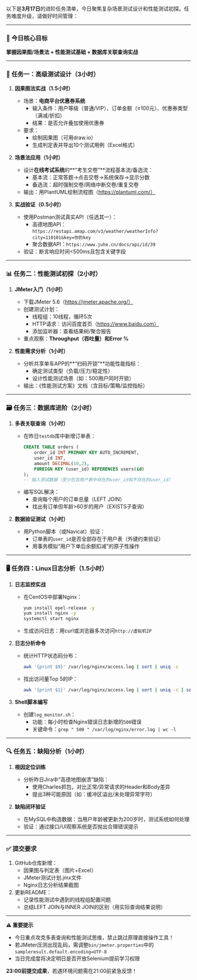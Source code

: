 以下是**3月17日**的进阶任务清单，今日聚焦复杂场景测试设计和性能测试初探。任务难度升级，请做好时间管理：

---

### 📌 **今日核心目标**  
**掌握因果图/场景法 + 性能测试基础 + 数据库关联查询实战**

---

### 🧩 **任务一：高级测试设计（3小时）**  
1. **因果图法实战（1.5小时）**  
   - 场景：**电商平台优惠券系统**  
     - 输入条件：用户等级（普通/VIP）、订单金额（≥100元）、优惠券类型（满减/折扣）  
     - 结果：是否允许叠加使用优惠券  
   - 要求：  
     - 绘制因果图（可用draw.io）  
     - 生成判定表并导出10个测试用例（Excel格式）  

2. **场景法应用（1小时）**  
   - 设计**在线考试系统**的**“考生交卷”**流程基本流/备选流：  
     - 基本流：正常答题→点击交卷→系统保存→显示分数  
     - 备选流：超时强制交卷/网络中断交卷/重复交卷  
   - 输出：用PlantUML绘制流程图（https://plantuml.com/）  

3. **实战验证（0.5小时）**  
   - 使用Postman测试真实API（任选其一）：  
     - 高德地图API：`https://restapi.amap.com/v3/weather/weatherInfo?city=110101&key=你的key`  
     - 聚合数据API：`https://www.juhe.cn/docs/api/id/39`  
   - 验证：断言响应时间<500ms且包含关键字段  

---

### 📊 **任务二：性能测试初探（2小时）**  
1. **JMeter入门（1小时）**  
   - 下载JMeter 5.6（https://jmeter.apache.org/）  
   - 创建测试计划：  
     - 线程组：10线程，循环5次  
     - HTTP请求：访问百度首页（https://www.baidu.com）  
     - 添加监听器：查看结果树/聚合报告  
   - 重点观察：**Throughput（吞吐量）**和**Error %**  

2. **性能需求分析（1小时）**  
   - 分析共享单车APP的**“扫码开锁”**功能性能指标：  
     - 确定测试类型（负载/压力/稳定性）  
     - 设计性能测试场景（如：500用户同时开锁）  
   - 输出：《性能测试方案》文档（含目标/策略/监控指标）  

---

### 🗃️ **任务三：数据库进阶（2小时）**  
1. **多表关联查询（1小时）**  
   - 在昨日`testdb`库中新增订单表：  
     ```sql
     CREATE TABLE orders (
         order_id INT PRIMARY KEY AUTO_INCREMENT,
         user_id INT,
         amount DECIMAL(10,2),
         FOREIGN KEY (user_id) REFERENCES users(id)
     );
     -- 插入测试数据（至少包含用户表中存在的user_id和不存在的user_id）
     ```
   - 编写SQL解决：  
     - 查询每个用户的订单总量（LEFT JOIN）  
     - 找出有订单但年龄>60岁的用户（EXISTS子查询）  

2. **数据验证测试（1小时）**  
   - 用Python脚本（或Navicat）验证：  
     - 订单表的`user_id`是否全部存在于用户表（外键约束验证）  
     - 用事务模拟“用户下单后余额扣减”的原子性操作  

---

### 🖥️ **任务四：Linux日志分析（1.5小时）**  
1. **日志监控实战**  
   - 在CentOS中部署Nginx：  
     ```bash
     yum install epel-release -y
     yum install nginx -y
     systemctl start nginx
     ```
   - 生成访问日志：用curl或浏览器多次访问`http://虚拟机IP`  

2. **日志分析命令**  
   - 统计HTTP状态码分布：  
     ```bash
     awk '{print $9}' /var/log/nginx/access.log | sort | uniq -c
     ```
   - 找出访问量Top 5的IP：  
     ```bash
     awk '{print $1}' /var/log/nginx/access.log | sort | uniq -c | sort -nr | head -5
     ```

3. **Shell脚本编写**  
   - 创建`log_monitor.sh`：  
     - 功能：每小时检查Nginx错误日志新增的`500`错误  
     - 关键命令：`grep " 500 " /var/log/nginx/error.log | wc -l`  

---

### 🔍 **任务五：缺陷分析（1小时）**  
1. **根因定位训练**  
   - 分析昨日Jira中“高德地图崩溃”缺陷：  
     - 使用Charles抓包，对比正常/异常请求的Header和Body差异  
     - 提出3种可能原因（如：缓冲区溢出/未处理异常字符）  

2. **缺陷闭环验证**  
   - 在MySQL中构造数据：当用户年龄被更新为200岁时，测试系统如何处理  
   - 验证：通过接口/UI观察系统是否抛出合理错误提示  

---

### ✅ **提交要求**  
1. GitHub仓库新增：  
   - 因果图与判定表（图片+Excel）  
   - JMeter测试计划.jmx文件  
   - Nginx日志分析结果截图  
2. 更新README：  
   - 记录性能测试中遇到的线程组配置问题  
   - 总结LEFT JOIN与INNER JOIN的区别（用实际查询结果说明）  

---

**⚠️ 重要提示**  
- 今日重点攻克多表查询和性能测试思维，禁止跳过原理直接操作工具！  
- 若JMeter压测出现乱码，需调整`bin/jmeter.properties`中的`sampleresult.default.encoding=UTF-8`  
- 当日完成度将决定明日是否开放Selenium提前学习权限  

**23:00前提交成果**，若遇环境问题需在21:00前紧急反馈！
